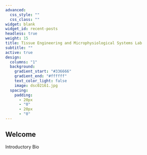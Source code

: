 ```yaml
---
advanced:
  css_style: ""
  css_class: ""
widget: blank
widget_id: recent-posts
headless: true
weight: 15
title: Tissue Engineering and Microphysiological Systems Lab
subtitle: ""
active: true
design:
  columns: "1"
  background:
    gradient_start: "#336666"
    gradient_end: "#ffffff"
    text_color_light: false
    image: dsc02161.jpg
  spacing:
    padding:
      - 20px
      - "0"
      - 20px
      - "0"
---
```

## Welcome

Introductory Bio